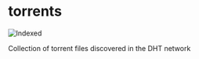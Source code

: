 torrents 
========
![Indexed](https://img.shields.io/badge/indexed-79106-blue)

Collection of torrent files discovered in the DHT network
